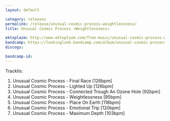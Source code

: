 ```yaml
---
layout: default

category: releases
permalink: /release/unusual-cosmic-process-weightlessness/
title: Unusual Cosmic Process ‎«Weightlessness»

ektoplazm: http://www.ektoplazm.com/free-music/unusual-cosmic-process-weightlessness
bandcamp: https://lookinglook.bandcamp.com/album/unusual-cosmic-process-weightlessness
discogs: 

bandcamp-id: 
---
```


Tracklis:

01. Unusual Cosmic Process - Final Race [126bpm]
02. Unusual Cosmic Process - Lighted Up [126bpm]
03. Unusual Cosmic Process - Connected Trough An Ozone Hole [92bpm]
04. Unusual Cosmic Process - Weightlessness [95bpm]
05. Unusual Cosmic Process - Place On Earth [118bpm]
06. Unusual Cosmic Process - Emotional Trip [120bpm]
07. Unusual Cosmic Process - Maximum Depth [103bpm]





